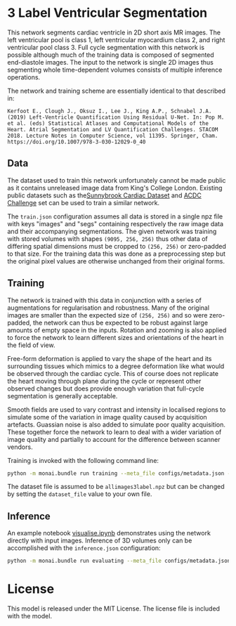 
# 3 Label Ventricular Segmentation

This network segments cardiac ventricle in 2D short axis MR images. The left ventricular pool is class 1, left ventricular myocardium class 2, and right ventricular pool class 3. Full cycle segmentation with this network is possible although much of the training data is composed of segmented end-diastole images. The input to the network is single 2D images thus segmenting whole time-dependent volumes consists of multiple inference operations.

The network and training scheme are essentially identical to that described in:

`Kerfoot E., Clough J., Oksuz I., Lee J., King A.P., Schnabel J.A. (2019) Left-Ventricle Quantification Using Residual U-Net. In: Pop M. et al. (eds) Statistical Atlases and Computational Models of the Heart. Atrial Segmentation and LV Quantification Challenges. STACOM 2018. Lecture Notes in Computer Science, vol 11395. Springer, Cham. https://doi.org/10.1007/978-3-030-12029-0_40`

## Data

The dataset used to train this network unfortunately cannot be made public as it contains unreleased image data from King's College London. Existing public datasets such as the[Sunnybrook Cardiac Dataset](http://www.cardiacatlas.org/studies/sunnybrook-cardiac-data/) and [ACDC Challenge](https://www.creatis.insa-lyon.fr/Challenge/acdc/) set can be used to train a similar network.

The `train.json` configuration assumes all data is stored in a single npz file with keys "images" and "segs" containing respectively the raw image data and their accompanying segmentations. The given network was training with stored volumes with shapes `(9095, 256, 256)` thus other data of differing spatial dimensions must be cropped to `(256, 256)` or zero-padded to that size. For the training data this was done as a preprocessing step but the original pixel values are otherwise unchanged from their original forms.

## Training

The network is trained with this data in conjunction with a series of augmentations for regularisation and robustness. Many of the original images are smaller than the expected size of `(256, 256)` and so were zero-padded, the network can thus be expected to be robust against large amounts of empty space in the inputs. Rotation and zooming is also applied to force the network to learn different sizes and orientations of the heart in the field of view.

Free-form deformation is applied to vary the shape of the heart and its surrounding tissues which mimics to a degree deformation like what would be observed through the cardiac cycle. This of course does not replicate the heart moving through plane during the cycle or represent other observed changes but does provide enough variation that full-cycle segmentation is generally acceptable.

Smooth fields are used to vary contrast and intensity in localised regions to simulate some of the variation in image quality caused by acquisition artefacts. Guassian noise is also added to simulate poor quality acquisition. These together force the network to learn to deal with a wider variation of image quality and partially to account for the difference between scanner vendors.

Training is invoked with the following command line:

```sh
python -m monai.bundle run training --meta_file configs/metadata.json --config_file configs/train.json --logging_file configs/logging.conf --bundle_root .
```

The dataset file is assumed to be `allimages3label.npz` but can be changed by setting the `dataset_file` value to your own file.

## Inference

An example notebook [visualise.ipynb](./visualise.ipynb) demonstrates using the network directly with input images. Inference of 3D volumes only can be accomplished with the `inference.json` configuration:

```sh
python -m monai.bundle run evaluating --meta_file configs/metadata.json --config_file configs/inference.json --logging_file configs/logging.conf --dataset_dir dataset --output_dir ./output/ --bundle_root .
```

# License
This model is released under the MIT License. The license file is included with the model.
